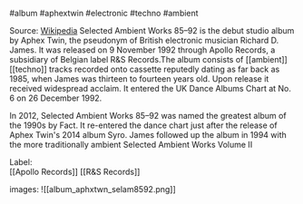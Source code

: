 #album #aphextwin #electronic #techno #ambient 

Source: [Wikipedia](https://en.wikipedia.org/wiki/Selected_Ambient_Works_85%E2%80%9392)
Selected Ambient Works 85–92 is the debut studio album by Aphex Twin, the pseudonym of British electronic musician Richard D. James. It was released on 9 November 1992 through Apollo Records, a subsidiary of Belgian label R&S Records.The album consists of [[ambient]] [[techno]] tracks recorded onto cassette reputedly dating as far back as 1985, when James was thirteen to fourteen years old. Upon release it received widespread acclaim. It entered the UK Dance Albums Chart at No. 6 on 26 December 1992.

In 2012, Selected Ambient Works 85–92 was named the greatest album of the 1990s by Fact. It re-entered the dance chart just after the release of Aphex Twin's 2014 album Syro. James followed up the album in 1994 with the more traditionally ambient Selected Ambient Works Volume II

Label:	
[[Apollo Records]]
[[R&S Records]]

images:
![[album_aphxtwn_selam8592.png]]